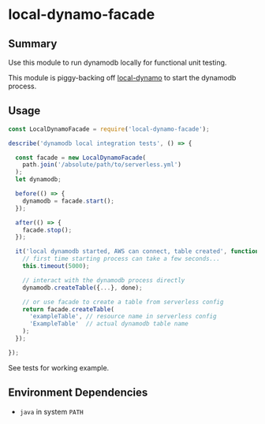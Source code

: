 
# local-dynamo-facade

## Summary

Use this module to run dynamodb locally for functional unit testing.

This module is piggy-backing off [local-dynamo][] to start the dynamodb process.

[local-dynamo]: https://github.com/Medium/local-dynamo

## Usage

```javascript
const LocalDynamoFacade = require('local-dynamo-facade');

describe('dynamodb local integration tests', () => {

  const facade = new LocalDynamoFacade(
    path.join('/absolute/path/to/serverless.yml')
  );
  let dynamodb;

  before(() => {
    dynamodb = facade.start();
  });

  after(() => {
    facade.stop();
  });

  it('local dynamodb started, AWS can connect, table created', function(done) {
    // first time starting process can take a few seconds...
    this.timeout(5000);

    // interact with the dynamodb process directly
    dynamodb.createTable({...}, done);

    // or use facade to create a table from serverless config
    return facade.createTable(
      'exampleTable', // resource name in serverless config
      'ExampleTable'  // actual dynamodb table name
    );
  });

});
```

See tests for working example.

## Environment Dependencies

- `java` in system `PATH`
